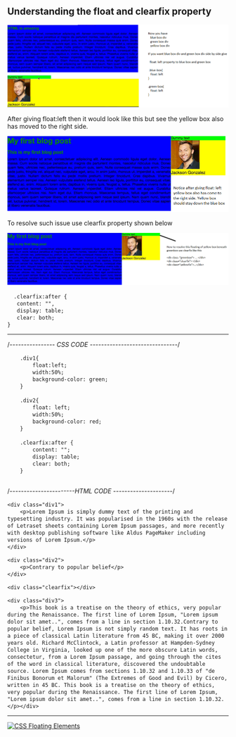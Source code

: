## Understanding the float and clearfix property

![alt text](images/float-left-1.png "floating a DIV")

After giving float:left then it would look like this but see the yellow box also has moved to the right side. 

![alt text](images/float-left-2.png "floating a DIV")

To resolve such issue use clearfix property shown below

![alt text](images/float-left-3.png "floating a DIV")

```
  .clearfix:after {
   content: "",
   display: table;
   clear: both;
}

```

---

/*---------------- CSS CODE -------------------------------*/

```
	.div1{
		float:left;
		width:50%;
		background-color: green;
	}

	.div2{
		float: left;
		width:50%;
		background-color: red;
	}

	.clearfix:after {
		content: "";
		display: table;
		clear: both;
	}
	
```


/*-----------------------HTML CODE ---------------------*/


```	
<div class="div1">		
	<p>Lorem Ipsum is simply dummy text of the printing and typesetting industry. It was popularised in the 1960s with the release of Letraset sheets containing Lorem Ipsum passages, and more recently with desktop publishing software like Aldus PageMaker including versions of Lorem Ipsum.</p>
</div>
```


```
<div class="div2">
	<p>Contrary to popular belief</p>
</div>
```

```
<div class="clearfix"></div>
```

```
<div class="div3">
	<p>This book is a treatise on the theory of ethics, very popular during the Renaissance. The first line of Lorem Ipsum, "Lorem ipsum dolor sit amet..", comes from a line in section 1.10.32.Contrary to popular belief, Lorem Ipsum is not simply random text. It has roots in a piece of classical Latin literature from 45 BC, making it over 2000 years old. Richard McClintock, a Latin professor at Hampden-Sydney College in Virginia, looked up one of the more obscure Latin words, consectetur, from a Lorem Ipsum passage, and going through the cites of the word in classical literature, discovered the undoubtable source. Lorem Ipsum comes from sections 1.10.32 and 1.10.33 of "de Finibus Bonorum et Malorum" (The Extremes of Good and Evil) by Cicero, written in 45 BC. This book is a treatise on the theory of ethics, very popular during the Renaissance. The first line of Lorem Ipsum, "Lorem ipsum dolor sit amet..", comes from a line in section 1.10.32. </p></div>
```

---

[![CSS Floating Elements](http://img.youtube.com/vi/xara4Z1b18I/0.jpg)](http://www.youtube.com/watch?v=xara4Z1b18I)

